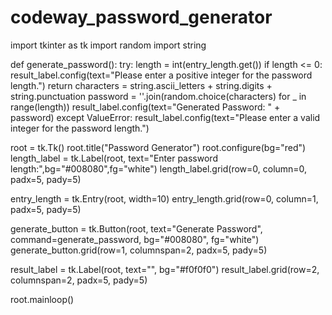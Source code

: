 # codeway_password_generator
import tkinter as tk
import random
import string

def generate_password():
    try:
        length = int(entry_length.get())
        if length <= 0:
            result_label.config(text="Please enter a positive integer for the password length.")
            return
        characters = string.ascii_letters + string.digits + string.punctuation
        password = ''.join(random.choice(characters) for _ in range(length))
        result_label.config(text="Generated Password: " + password)
    except ValueError:
        result_label.config(text="Please enter a valid integer for the password length.")

root = tk.Tk()
root.title("Password Generator")
root.configure(bg="red")
length_label = tk.Label(root, text="Enter password length:",bg="#008080",fg="white")
length_label.grid(row=0, column=0, padx=5, pady=5)

entry_length = tk.Entry(root, width=10)
entry_length.grid(row=0, column=1, padx=5, pady=5)

generate_button = tk.Button(root, text="Generate Password", command=generate_password, bg="#008080", fg="white")
generate_button.grid(row=1, columnspan=2, padx=5, pady=5)

result_label = tk.Label(root, text="", bg="#f0f0f0")
result_label.grid(row=2, columnspan=2, padx=5, pady=5)

root.mainloop()
